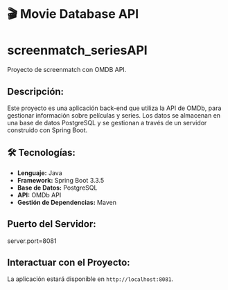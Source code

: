 # 🎬 Movie Database API

# screenmatch_seriesAPI
Proyecto de screenmatch con OMDB API.

## Descripción:
Este proyecto es una aplicación back-end que utiliza la API de OMDb, para gestionar información sobre películas y series. Los datos se almacenan en una base de datos PostgreSQL y se gestionan a través de un servidor construido con Spring Boot.

## 🛠️ Tecnologías:
- **Lenguaje:** Java 
- **Framework:** Spring Boot 3.3.5
- **Base de Datos:** PostgreSQL
- **API:** OMDb API
- **Gestión de Dependencias:** Maven

## Puerto del Servidor:
server.port=8081

## Interactuar con el Proyecto:
La aplicación estará disponible en `http://localhost:8081`.

